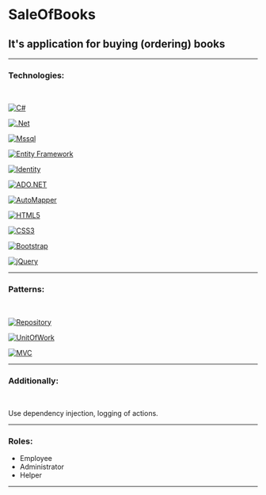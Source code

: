 # SaleOfBooks

## It's application for buying (ordering) books

***

### Technologies:

<br>

[![C#](https://img.shields.io/badge/-Sharp-090909?style=for-the-badge&logo=C&logoColor=E5D3FF)](https://github.com/ItIsWayOfLife/SaleOfBooks/tree/main/src)

[![.Net](https://img.shields.io/badge/-.Net-090909?style=for-the-badge&logo=.net&logoColor=E5D3FF)](https://github.com/ItIsWayOfLife/SaleOfBooks/tree/main/src)

[![Mssql](https://img.shields.io/badge/-Mssql-090909?style=for-the-badge&logo=Mssql&logoColor=007BB6)](https://github.com/ItIsWayOfLife/SaleOfBooks/blob/664cfad770f394fac010016aa4c7c8867a6dd8ed/src/WebApp/Startup.cs#L44)

[![Entity Framework](https://img.shields.io/badge/-EntityFramework-090909?style=for-the-badge&logo=EntityFramework&logoColor=007BB6)](https://github.com/ItIsWayOfLife/SaleOfBooks/blob/664cfad770f394fac010016aa4c7c8867a6dd8ed/src/Infrastructure/Data/ApplicationContext.cs)

[![Identity](https://img.shields.io/badge/-Identity-090909?style=for-the-badge&logo=Identity&logoColor=007BB6)](https://github.com/ItIsWayOfLife/SaleOfBooks/blob/664cfad770f394fac010016aa4c7c8867a6dd8ed/src/Infrastructure/Identity/IdentityContext.cs)

[![ADO.NET](https://img.shields.io/badge/-ADO.NET-090909?style=for-the-badge&logo=ADO.NET&logoColor=007BB6)](https://github.com/ItIsWayOfLife/SaleOfBooks/tree/feature/ADO/src/InfrastructureADO/Repositories)

[![AutoMapper](https://img.shields.io/badge/-AutoMapper-090909?style=for-the-badge&logo=AutoMapper&logoColor=007BB6)](https://github.com/ItIsWayOfLife/SaleOfBooks/blob/664cfad770f394fac010016aa4c7c8867a6dd8ed/src/Core/Converters/ConverterBook.cs#L44)

[![HTML5](https://img.shields.io/badge/-HTML5-090909?style=for-the-badge&logo=HTML5&logoColor=007BB6)](https://github.com/ItIsWayOfLife/SaleOfBooks/tree/main/src/WebApp/Views)

[![CSS3](https://img.shields.io/badge/-CSS3-090909?style=for-the-badge&logo=CSS3&logoColor=007BB6)](https://github.com/ItIsWayOfLife/SaleOfBooks/blob/main/src/WebApp/wwwroot/css/site.css)

[![Bootstrap](https://img.shields.io/badge/-Bootstrap-090909?style=for-the-badge&logo=Bootstrap&logoColor=007BB6)](https://github.com/ItIsWayOfLife/SaleOfBooks/tree/main/src/WebApp/wwwroot/lib/bootstrap)

[![jQuery](https://img.shields.io/badge/-jQuery-090909?style=for-the-badge&logo=jQuery&logoColor=007BB6)](https://github.com/ItIsWayOfLife/SaleOfBooks/tree/main/src/WebApp/wwwroot/lib/bootstrap)

***

### Patterns:

<br>

[![Repository](https://img.shields.io/badge/-Repository-090909?style=for-the-badge&logo=Repository&logoColor=007BB6)](https://github.com/ItIsWayOfLife/SaleOfBooks/tree/feature/ADO/src/Infrastructure/Repositories)

[![UnitOfWork](https://img.shields.io/badge/-UnitOfWork-090909?style=for-the-badge&logo=UnitOfWork&logoColor=007BB6)](https://github.com/ItIsWayOfLife/SaleOfBooks/blob/feature/ADO/src/Infrastructure/Repositories/EFUnitOfWork.cs)

[![MVC](https://img.shields.io/badge/-MVC-090909?style=for-the-badge&logo=MVC&logoColor=007BB6)](https://github.com/ItIsWayOfLife/SaleOfBooks/tree/feature/ADO/src/WebApp)

***

### Additionally:

<br>

Use dependency injection, logging of actions.

***

### Roles:
*  Employee
*  Administrator
*  Helper

***


